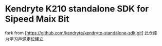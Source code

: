 # Kendryte K210 standalone SDK for Sipeed Maix Bit
fork from [https://github.com/kendryte/kendryte-standalone-sdk.git]
此仓库为学习声源定位建立


